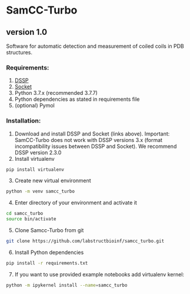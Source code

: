 # SamCC-Turbo
## version 1.0

Software for automatic detection and measurement of coiled coils in PDB structures.

### Requirements:
1. [DSSP](https://github.com/cmbi/dssp/releases) 
2. [Socket](http://coiledcoils.chm.bris.ac.uk/socket/)
3. Python 3.7.x (recommended 3.7.7)
4. Python dependencies as stated in requirements file
5. (optional) Pymol

### Installation:
1. Download and install DSSP and Socket (links above). Important: SamCC-Turbo does not work with DSSP versions 3.x (format incompatibility issues between DSSP and Socket). We recommend DSSP version 2.3.0
2. Install virtualenv
```bash
pip install virtualenv
```
3. Create new virtual environment
```bash
python -m venv samcc_turbo
```
4. Enter directory of your environment and activate it
```bash
cd samcc_turbo
source bin/activate
```
5. Clone Samcc-Turbo from git
```bash
git clone https://github.com/labstructbioinf/samcc_turbo.git
```
6. Install Python dependencies
```bash
pip install -r requirements.txt
```
7. If you want to use provided example notebooks add virtualenv kernel:
```bash
python -m ipykernel install --name=samcc_turbo
``` 
